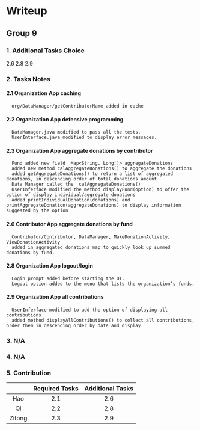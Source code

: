 # Writeup

## Group 9

### 1. Additional Tasks Choice

2.6 2.8 2.9

### 2. Tasks Notes

#### 2.1 Organization App caching

      org/DataManager/getContributorName added in cache

#### 2.2 Organization App defensive programming

      DataManager.java modified to pass all the tests.
      UserInterface.java modified to display error messages.


#### 2.3 Organization App aggregate donations by contributor

      Fund added new field  Map<String, Long[]> aggregateDonations
      added new method calAggregateDonations() to aggregate the donations
      added getAggregateDonations() to return a list of aggregated donations, in descending order of total donations amount
      Data Manager called the  calAggregateDonations()
      UserInferface modified the method displayFund(option) to offer the option of display individual/aggregate donations
      added printIndividualDonation(donations) and  printAggregateDonation(aggregateDonations) to display information suggested by the option

#### 2.6 Contributor App aggregate donations by fund

      Contributor/Contributor, DataManager, MakeDonationActivity, ViewDonationActivity
      added in aggregated donations map to quickly look up summed donations by fund.

#### 2.8 Organization App logout/login

      Login prompt added before starting the UI.
      Logout option added to the menu that lists the organization’s funds.


#### 2.9 Organization App all contributions

      UserInferface modified to add the option of displaying all contributions
      added method displayAllContributions() to collect all contributions, order them in descending order by date and display.

### 3. N/A

### 4. N/A

### 5. Contribution

|        | Required Tasks | Additional Tasks |
| :----: | :------------: | :--------------: |
|  Hao   |      2.1       |       2.6        |
|   Qi   |      2.2       |       2.8        |
| Zitong |      2.3       |       2.9        |
